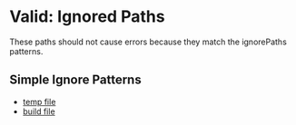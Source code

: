 # Valid: Ignored Paths

These paths should not cause errors because they match the ignorePaths patterns.

## Simple Ignore Patterns

- [temp file](temp.tmp)
- [build file](build/file.md)
